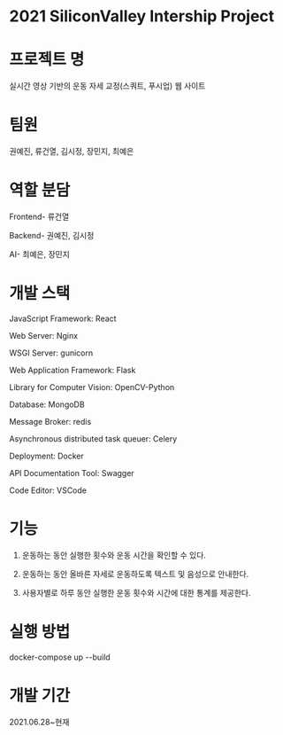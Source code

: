 # 2021 SiliconValley Intership Project

# 프로젝트 명  
실시간 영상 기반의 운동 자세 교정(스쿼트, 푸시업) 웹 사이트
  
# 팀원
권예진, 류건열, 김시정, 장민지, 최예은

# 역할 분담  
Frontend- 류건열

Backend- 권예진, 김시정

AI- 최예은, 장민지 

# 개발 스택
JavaScript Framework: React

Web Server: Nginx

WSGI Server: gunicorn

Web Application Framework: Flask

Library for Computer Vision: OpenCV-Python

Database: MongoDB

Message Broker: redis

Asynchronous distributed task queuer: Celery

Deployment: Docker

API Documentation Tool: Swagger

Code Editor: VSCode

# 기능  
1. 운동하는 동안 실행한 횟수와 운동 시간을 확인할 수 있다.

2. 운동하는 동안 올바른 자세로 운동하도록 텍스트 및 음성으로 안내한다.

3. 사용자별로 하루 동안 실행한 운동 횟수와 시간에 대한 통계를 제공한다.

# 실행 방법    
docker-compose up --build

# 개발 기간    
2021.06.28~현재


